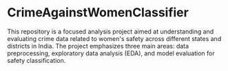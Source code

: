 # CrimeAgainstWomenClassifier
This repository is a focused analysis project aimed at understanding and evaluating crime data related to women's safety across different states and districts in India. The project emphasizes three main areas: data preprocessing, exploratory data analysis (EDA), and model evaluation for safety classification. 
